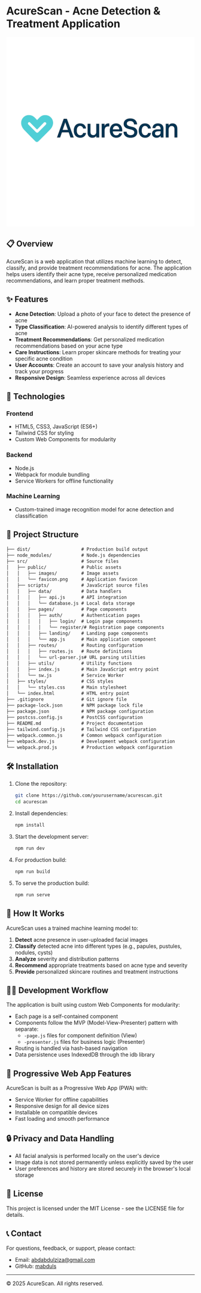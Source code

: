 # AcureScan - Acne Detection & Treatment Application

![AcureScan Logo](./src/public/favicon.png)

## 📋 Overview

AcureScan is a web application that utilizes machine learning to detect, classify, and provide treatment recommendations for acne. The application helps users identify their acne type, receive personalized medication recommendations, and learn proper treatment methods.

## ✨ Features

- **Acne Detection**: Upload a photo of your face to detect the presence of acne
- **Type Classification**: AI-powered analysis to identify different types of acne
- **Treatment Recommendations**: Get personalized medication recommendations based on your acne type
- **Care Instructions**: Learn proper skincare methods for treating your specific acne condition
- **User Accounts**: Create an account to save your analysis history and track your progress
- **Responsive Design**: Seamless experience across all devices

## 🚀 Technologies

### Frontend

- HTML5, CSS3, JavaScript (ES6+)
- Tailwind CSS for styling
- Custom Web Components for modularity

### Backend

- Node.js
- Webpack for module bundling
- Service Workers for offline functionality

### Machine Learning

- Custom-trained image recognition model for acne detection and classification

## 📁 Project Structure

```
├── dist/                   # Production build output
├── node_modules/           # Node.js dependencies
├── src/                    # Source files
│   ├── public/             # Public assets
│   │   ├── images/         # Image assets
│   │   └── favicon.png     # Application favicon
│   ├── scripts/            # JavaScript source files
│   │   ├── data/           # Data handlers
│   │   │   ├── api.js      # API integration
│   │   │   └── database.js # Local data storage
│   │   ├── pages/          # Page components
│   │   │   ├── auth/       # Authentication pages
│   │   │   │   ├── login/  # Login page components
│   │   │   │   └── register/# Registration page components
│   │   │   ├── landing/    # Landing page components
│   │   │   └── app.js      # Main application component
│   │   ├── routes/         # Routing configuration
│   │   │   ├── routes.js   # Route definitions
│   │   │   └── url-parser.js# URL parsing utilities
│   │   ├── utils/          # Utility functions
│   │   ├── index.js        # Main JavaScript entry point
│   │   └── sw.js           # Service Worker
│   ├── styles/             # CSS styles
│   │   └── styles.css      # Main stylesheet
│   └── index.html          # HTML entry point
├── .gitignore              # Git ignore file
├── package-lock.json       # NPM package lock file
├── package.json            # NPM package configuration
├── postcss.config.js       # PostCSS configuration
├── README.md               # Project documentation
├── tailwind.config.js      # Tailwind CSS configuration
├── webpack.common.js       # Common webpack configuration
├── webpack.dev.js          # Development webpack configuration
└── webpack.prod.js         # Production webpack configuration
```

## 🛠️ Installation

1. Clone the repository:

    ```bash
    git clone https://github.com/yourusername/acurescan.git
    cd acurescan
    ```

2. Install dependencies:

    ```bash
    npm install
    ```

3. Start the development server:

    ```bash
    npm run dev
    ```

4. For production build:

    ```bash
    npm run build
    ```

5. To serve the production build:
    ```bash
    npm run serve
    ```

## 🧠 How It Works

AcureScan uses a trained machine learning model to:

1. **Detect** acne presence in user-uploaded facial images
2. **Classify** detected acne into different types (e.g., papules, pustules, nodules, cysts)
3. **Analyze** severity and distribution patterns
4. **Recommend** appropriate treatments based on acne type and severity
5. **Provide** personalized skincare routines and treatment instructions

## 👨‍💻 Development Workflow

The application is built using custom Web Components for modularity:

- Each page is a self-contained component
- Components follow the MVP (Model-View-Presenter) pattern with separate:
    - `-page.js` files for component definition (View)
    - `-presenter.js` files for business logic (Presenter)
- Routing is handled via hash-based navigation
- Data persistence uses IndexedDB through the idb library

## 📱 Progressive Web App Features

AcureScan is built as a Progressive Web App (PWA) with:

- Service Worker for offline capabilities
- Responsive design for all device sizes
- Installable on compatible devices
- Fast loading and smooth performance

## 🔒 Privacy and Data Handling

- All facial analysis is performed locally on the user's device
- Image data is not stored permanently unless explicitly saved by the user
- User preferences and history are stored securely in the browser's local storage

## 📝 License

This project is licensed under the MIT License - see the LICENSE file for details.

## 📞 Contact

For questions, feedback, or support, please contact:

- Email: abdabdulziza@gmail.com
- GitHub: [mabduls](https://github.com/mabduls)

---

© 2025 AcureScan. All rights reserved.
